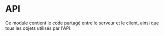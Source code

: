 # API

Ce module contient le code partagé entre le serveur et le client, ainsi que tous les objets utilisés par l'API.
